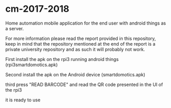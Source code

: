 # cm-2017-2018
Home automation mobile application for the end user with android things as a server.


For more information please read the report provided in this repository, keep in mind that the repository mentioned at the end of the report is a private university repository and as such it will probably not work.


First install the apk on the rpi3 running android things (rpi3smartdomotics.apk)


Second install the apk on the Android device (smartdomotics.apk)


third press "READ BARCODE" and read the QR code presented in the UI of the rpi3


it is ready to use
